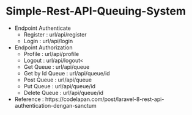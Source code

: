 # Simple-Rest-API-Queuing-System

<ul>
    <li> Endpoint Authenticate
    <ul>
        <li>Register : url/api/register</li>
        <li>Login : url/api/login</li>
    </ul>
    </li>
    <li> Endpoint Authorization
    <ul>
        <li>Profile : url/api/profile</li>
        <li>Logout : url/api/logout<
        <li>Get Queue : url/api/queue</li>
        <li>Get by Id Queue : url/api/queue/id</li>
        <li>Post Queue : url/api/queue</li>
        <li>Put Queue : url/api/queue/id</li>
        <li>Delete Queue : url/api/queue/id</li>
    </ul>
    </li>
    <li>Reference : https://codelapan.com/post/laravel-8-rest-api-authentication-dengan-sanctum
</li>
</ul>
